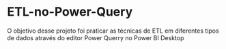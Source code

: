 # ETL-no-Power-Query
O objetivo desse projeto foi praticar as técnicas de ETL em diferentes tipos de dados através do editor Power Querry no Power BI Desktop
